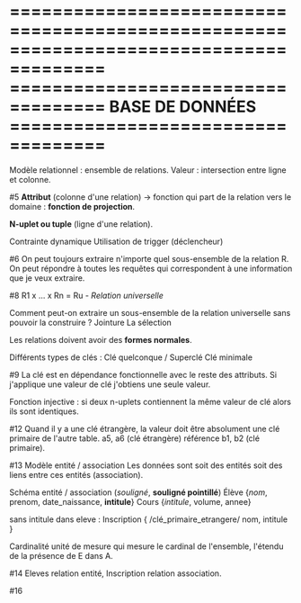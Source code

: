 =======================================================================================
=================================== BASE DE DONNÉES ===================================
=======================================================================================

Modèle relationnel : ensemble de relations.
Valeur : intersection entre ligne et colonne.

#5
**Attribut** (colonne d'une relation) -> fonction qui part de la relation vers le domaine : **fonction de projection**.

**N-uplet ou tuple** (ligne d'une relation).

Contrainte dynamique
	Utilisation de trigger (déclencheur)

#6
On peut toujours extraire n'importe quel sous-ensemble de la relation R.
	On peut répondre à toutes les requêtes qui correspondent à une information que je veux extraire.

#8
R1 x ... x Rn = Ru - *Relation universelle*

Comment peut-on extraire un sous-ensemble de la relation universelle sans pouvoir la construire ?
	Jointure
	La sélection

Les relations doivent avoir des **formes normales**.

Différents types de clés :
	Clé quelconque / Superclé
	Clé minimale

#9
La clé est en dépendance fonctionnelle avec le reste des attributs.
Si j'applique une valeur de clé j'obtiens une seule valeur.

Fonction injective : si deux n-uplets contiennent la même valeur de clé alors ils sont identiques.

#12
Quand il y a une clé étrangère, la valeur doit être absolument une clé primaire de l'autre table.
a5, a6 (clé étrangère) référence b1, b2 (clé primaire).

#13
Modèle entité / association
Les données sont soit des entités soit des liens entre ces entités (association).

Schéma entité / association (*souligné*, **souligné pointillé**)
Élève {*nom*, prenom, date_naissance, **intitule**}
Cours {*intitule*, volume, annee}

sans intitule dans eleve :
Inscription { /clé_primaire_etrangere/ nom, intitule }

Cardinalité unité de mesure qui mesure le cardinal de l'ensemble, l'étendu de la présence de E dans A.

#14
Eleves relation entité, Inscription relation association.

#16

